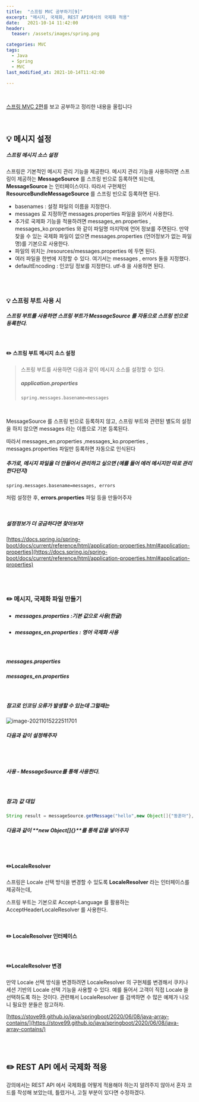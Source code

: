 ```yaml
---
title:  "스프링 MVC 공부하기[9]"
excerpt: "메시지, 국제화, REST API에서의 국제화 적용"
date:   2021-10-14 11:42:00
header:
  teaser: /assets/images/spring.png

categories: MVC
tags:
  - Java
  - Spring
  - MVC
last_modified_at: 2021-10-14T11:42:00

---
```


<br/>

[스프링 MVC 2편](https://www.inflearn.com/course/%EC%8A%A4%ED%94%84%EB%A7%81-mvc-2/dashboard)를 보고 공부하고 정리한 내용을 올립니다

<br/>

## 💡 메시지 설정

##### 스프링 메시지 소스 설정

스프링은 기본적인 메시지 관리 기능을 제공한다.
메시지 관리 기능을 사용하려면 스프링이 제공하는 **MessageSource** 를 스프링 빈으로 등록하면 되는데,
**MessageSource** 는 인터페이스이다. 따라서 구현체인 **ResourceBundleMessageSource** 를 스프링 빈으로 등록하면 된다.

<script src="https://gist.github.com/ShinDongHun1/30c07d2d8351968669a28ea749c23f84.js"></script>

- basenames : 설정 파일의 이름을 지정한다.
- messages 로 지정하면 messages.properties 파일을 읽어서 사용한다.
- 추가로 국제화 기능을 적용하려면 messages_en.properties , messages_ko.properties 와 같이
  파일명 마지막에 언어 정보를 주면된다. 만약 찾을 수 있는 국제화 파일이 없으면
  messages.properties (언어정보가 없는 파일명)를 기본으로 사용한다.
- 파일의 위치는 /resources/messages.properties 에 두면 된다.
- 여러 파일을 한번에 지정할 수 있다. 여기서는 messages , errors 둘을 지정했다.
- defaultEncoding : 인코딩 정보를 지정한다. utf-8 을 사용하면 된다.

<br/>

<br/>

### 💡 스프링 부트 사용 시

##### 스프링 부트를 사용하면 스프링 부트가 MessageSource 를 자동으로 스프링 빈으로 등록한다.

<br/>

#### ✏️ 스프링 부트 메시지 소스 설정

> 스프링 부트를 사용하면 다음과 같이 메시지 소스를 설정할 수 있다.
>
> ##### application.properties
>
> `spring.messages.basename=messages`

<br/>

MessageSource 를 스프링 빈으로 등록하지 않고, 스프링 부트와 관련된 별도의 설정을 하지 않으면 messages 라는 이름으로 기본 등록된다. 

따라서 messages_en.properties ,messages_ko.properties , messages.properties 파일만 등록하면 자동으로 인식된다

##### 추가로, 메시지 파일을 더 만들어서 관리하고 싶으면 (예를 들어 에러 메시지만 따로 관리한다던지)

`spring.messages.basename=messages, errors`

처럼 설정한 후,  **errors.properties** 파일 등을 만들어주자

<br/>

##### 설정정보가 더 궁금하다면 찾아보자!

[https://docs.spring.io/spring-boot/docs/current/reference/html/application-properties.html#application-properties](https://docs.spring.io/spring-boot/docs/current/reference/html/application-properties.html#application-properties)

<br/>

<br/>

### ✏️ 메시지, 국제화 파일 만들기

- ##### messages.properties :기본 값으로 사용(한글)

- ##### messages_en.properties : 영어 국제화 사용

<br/>

##### messages.properties

<script src="https://gist.github.com/ShinDongHun1/77288379d7e74a632ea32b0f3806137f.js"></script>

##### messages_en.properties

<script src="https://gist.github.com/ShinDongHun1/9073a4d8282fc2f460facb18c56bec48.js"></script>

<br/>

##### 참고로 인코딩 오류가 발생할 수 있는데 그럴때는

![image-20211015222511701](https://raw.githubusercontent.com/ShinDongHun1/image_repo/main/img/image-20211015222511701.png)

##### 다음과 같이 설정해주자

<br/>

<br/>

##### 사용 - MessageSource를 통해 사용한다.

<script src="https://gist.github.com/ShinDongHun1/f5eceb04a7954753b9470603e345a9cd.js"></script>

<br/>

##### 참고) 값 대입

```java
String result = messageSource.getMessage("hello",new Object[]{"동훈아"}, checkLocale(locale));
```

##### 다음과 같이 **new Object[]{}**를 통해 값을 넣어주자

<br/>

<br/>

#### ✏️LocaleResolver

스프링은 Locale 선택 방식을 변경할 수 있도록 **LocaleResolver** 라는 인터페이스를 제공하는데,

스프링 부트는 기본으로 Accept-Language 를 활용하는 AcceptHeaderLocaleResolver 를 사용한다.

<br/>

#### ✏️ LocaleResolver 인터페이스

<script src="https://gist.github.com/ShinDongHun1/d3adfacca50e47ce160024399e22e3ac.js"></script>
<br/>

#### ✏️LocaleResolver 변경

만약 Locale 선택 방식을 변경하려면 LocaleResolver 의 구현체를 변경해서 쿠키나 세션 기반의
Locale 선택 기능을 사용할 수 있다. 예를 들어서 고객이 직접 Locale 을 선택하도록 하는 것이다.
관련해서 LocaleResolver 를 검색하면 수 많은 예제가 나오니 필요한 분들은 참고하자.

[https://stove99.github.io/java/springboot/2020/06/08/java-array-contains/](https://stove99.github.io/java/springboot/2020/06/08/java-array-contains/)

<br/>

<br/>

## ✏️ REST API 에서 국제화 적용

강의에서는 REST API 에서 국제화를 어떻게 적용해야 하는지 알려주지 않아서 혼자 코드를 작성해 보았는데, 틀렸거나, 고칠 부분이 있다면 수정하겠다.

<script src="https://gist.github.com/ShinDongHun1/a69b2d46d5186f508a20edd2b955a351.js"></script>

